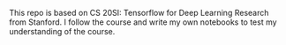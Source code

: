 This repo is based on CS 20SI: Tensorflow for Deep Learning Research from Stanford. I follow the course and write my own notebooks to test my understanding of the course.